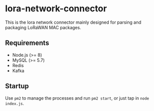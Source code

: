 # lora-network-connector

This is the lora network connector mainly designed for parsing and packaging LoRaWAN MAC packages.

## Requirements

- Node.js (>= 8)
- MySQL (>= 5.7)
- Redis
- Kafka 

## Startup

Use `pm2` to manage the processes and run `pm2 start`, or just tap in `node index.js`.
